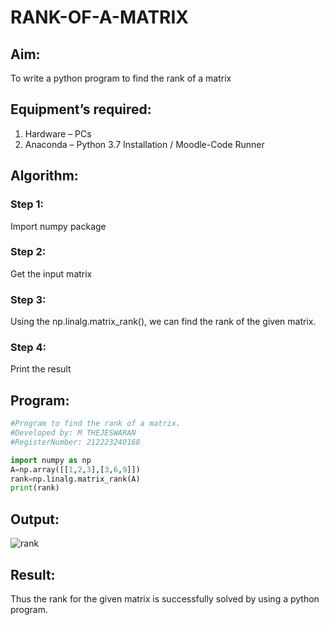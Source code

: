 # RANK-OF-A-MATRIX

## Aim:

To write a python program to find the rank of a matrix

## Equipment’s required:

1. 	Hardware – PCs
2. 	Anaconda – Python 3.7 Installation / Moodle-Code Runner

## Algorithm:

### Step 1: 
Import numpy package

### Step 2:
Get the input matrix 

### Step 3: 
Using the np.linalg.matrix_rank(), we can find the rank of the given matrix.

### Step 4: 
Print the result

## Program:

```python
#Program to find the rank of a matrix.
#Developed by: M THEJESWARAN
#RegisterNumber: 212223240168

import numpy as np
A=np.array([[1,2,3],[3,6,9]])
rank=np.linalg.matrix_rank(A)
print(rank)
```
## Output:
![rank](https://user-images.githubusercontent.com/119292258/226091360-b9abf1e0-3d60-4bc8-ab4b-a250c52cf774.png)


## Result:

Thus the rank for the given matrix is successfully solved by  using a python program.
